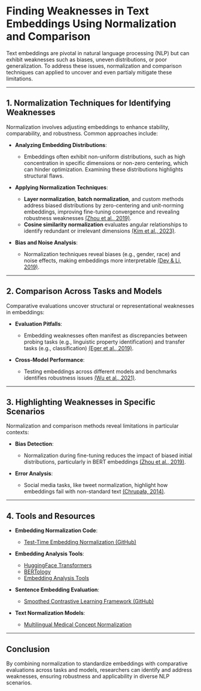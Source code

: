 # Finding Weaknesses in Text Embeddings Using Normalization and Comparison

Text embeddings are pivotal in natural language processing (NLP) but can exhibit weaknesses such as biases, uneven distributions, or poor generalization. To address these issues, normalization and comparison techniques can applied to uncover and even partialy mitigate these limitations.

---

## 1. Normalization Techniques for Identifying Weaknesses

Normalization involves adjusting embeddings to enhance stability, comparability, and robustness. Common approaches include:

- **Analyzing Embedding Distributions**:
  
  - Embeddings often exhibit non-uniform distributions, such as high concentration in specific dimensions or non-zero centering, which can hinder optimization. Examining these distributions highlights structural flaws.

- **Applying Normalization Techniques**:
  
  - **Layer normalization**, **batch normalization**, and custom methods address biased distributions by zero-centering and unit-norming embeddings, improving fine-tuning convergence and revealing robustness weaknesses [(Zhou et al., 2019)](https://consensus.app/papers/improving-bert-finetuning-with-embedding-normalization-zhou-du/eea482a07da65787ab32fe857b077a6c/?utm_source=chatgpt).
  - **Cosine similarity normalization** evaluates angular relationships to identify redundant or irrelevant dimensions [(Kim et al., 2023)](https://consensus.app/papers/testtime-embedding-normalization-for-popularity-bias-kim-park/800e19d8d4125a49888f4cd3b7e066aa/?utm_source=chatgpt).

- **Bias and Noise Analysis**:
  
  - Normalization techniques reveal biases (e.g., gender, race) and noise effects, making embeddings more interpretable [(Dev & Li, 2019)](https://consensus.app/papers/on-measuring-and-mitigating-biased-inferences-of-word-dev-li/917d70d33e8f51c7af498bc714b03cf4/?utm_source=chatgpt).

---

## 2. Comparison Across Tasks and Models

Comparative evaluations uncover structural or representational weaknesses in embeddings:

- **Evaluation Pitfalls**:
  
  - Embedding weaknesses often manifest as discrepancies between probing tasks (e.g., linguistic property identification) and transfer tasks (e.g., classification) [(Eger et al., 2019)](https://consensus.app/papers/pitfalls-in-the-evaluation-of-sentence-embeddings-eger-r%C3%BCckl%C3%A9/96775fbf79d25ab792ae69f11efae716/?utm_source=chatgpt).

- **Cross-Model Performance**:
  
  - Testing embeddings across different models and benchmarks identifies robustness issues [(Wu et al., 2021)](https://consensus.app/papers/smoothed-contrastive-learning-for-unsupervised-sentence-wu-gao/5c501b7a54b2515b97eba419981b0e4f/?utm_source=chatgpt).

---

## 3. Highlighting Weaknesses in Specific Scenarios

Normalization and comparison methods reveal limitations in particular contexts:

- **Bias Detection**:
  
  - Normalization during fine-tuning reduces the impact of biased initial distributions, particularly in BERT embeddings [(Zhou et al., 2019)](https://consensus.app/papers/improving-bert-finetuning-with-embedding-normalization-zhou-du/eea482a07da65787ab32fe857b077a6c/?utm_source=chatgpt).

- **Error Analysis**:
  
  - Social media tasks, like tweet normalization, highlight how embeddings fail with non-standard text [(Chrupała, 2014)](https://consensus.app/papers/normalizing-tweets-with-edit-scripts-and-recurrent-neural-chrupa%C5%82a/d86804028c695d6e8ef9849731e35b7f/?utm_source=chatgpt).

---

## 4. Tools and Resources

- **Embedding Normalization Code**:
  
  - [Test-Time Embedding Normalization (GitHub)](https://github.com/ml-postech/TTEN)

- **Embedding Analysis Tools**:
  
  - [HuggingFace Transformers](https://github.com/huggingface/transformers)
  - [BERTology](https://github.com/google-research/bert)
  - [Embedding Analysis Tools](https://github.com/pltrdy/embedding_analysis)

- **Sentence Embedding Evaluation**:
  
  - [Smoothed Contrastive Learning Framework (GitHub)](https://github.com/princeton-nlp/SimCSE)

- **Text Normalization Models**:
  
  - [Multilingual Medical Concept Normalization](https://consensus.app/papers/medical-concept-normalization-in-french-using-wajsb%C3%BCrt-sarfati/662c2dd352d55f51ae2a660472f4456a/?utm_source=chatgpt)

---

## Conclusion

By combining normalization to standardize embeddings with comparative evaluations across tasks and models, researchers can identify and address weaknesses, ensuring robustness and applicability in diverse NLP scenarios.
